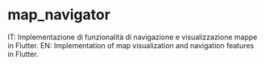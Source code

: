 # map_navigator
IT: Implementazione di funzionalità di navigazione e visualizzazione mappe in Flutter.
EN: Implementation of map visualization and navigation features in Flutter.
